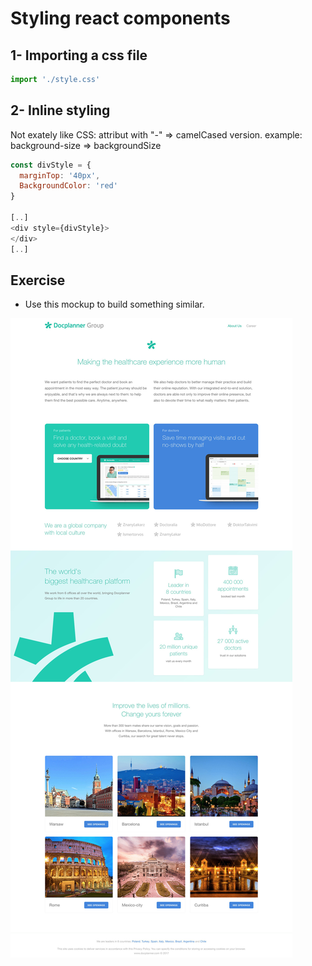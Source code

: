 # Styling react components

## 1- Importing a css file

```javascript
import './style.css'
```

## 2- Inline styling
Not exately like CSS: attribut with "-" => camelCased version.
example: background-size => backgroundSize

```javascript
const divStyle = {
  marginTop: '40px',
  BackgroundColor: 'red'
}

[..]
<div style={divStyle}>
</div>
[..]
```

## Exercise

* Use this mockup to build something similar.

![](img/docplanner.jpg)
